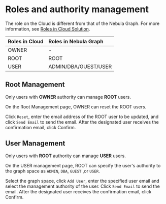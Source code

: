 # Roles and authority management

The role on the Cloud is different from that of the Nebula Graph. For more information, see [Roles in Cloud Solution](../4.user-role-description.md).

|Roles in Cloud|Roles in Nebula Graph|
|:---|:---|
|OWNER|-|
|ROOT|ROOT|
|USER|ADMIN/DBA/GUEST/USER|

## Root Management

Only users with **OWNER** authority can manage **ROOT** users.

On the Root Management page, OWNER can reset the ROOT users.

Click `Reset`, enter the email address of the ROOT user to be updated, and click `Send Email` to send the email. After the designated user receives the confirmation email, click Confirm.

## User Management

Only users with **ROOT** authority can manage **USER** users.

On the USER management page, ROOT can specify the user's authority to the graph space as `ADMIN`, `DBA`, `GUEST` ,or `USER`.

Select the graph space, click `Add User`, enter the specified user email and select the management authority of the user. Click `Send Email` to send the email. After the designated user receives the confirmation email, click Confirm.